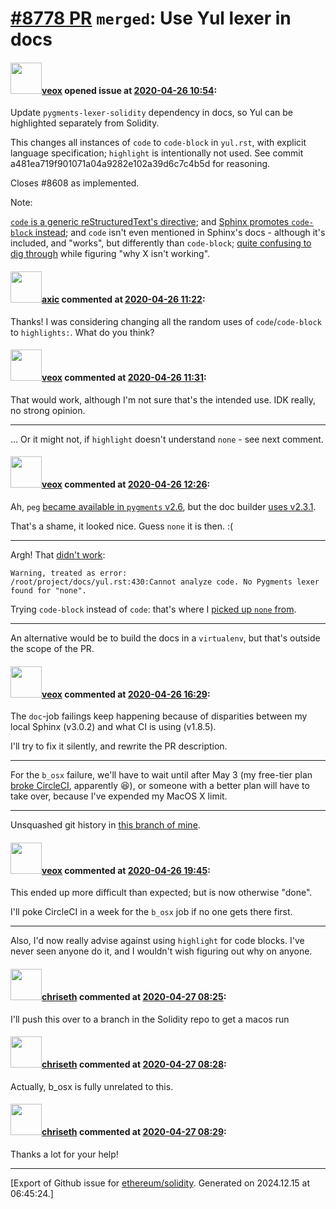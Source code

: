 # [\#8778 PR](https://github.com/ethereum/solidity/pull/8778) `merged`: Use Yul lexer in docs

#### <img src="https://avatars.githubusercontent.com/u/3036030?v=4" width="50">[veox](https://github.com/veox) opened issue at [2020-04-26 10:54](https://github.com/ethereum/solidity/pull/8778):

Update `pygments-lexer-solidity` dependency in docs, so Yul can be highlighted separately from Solidity.

This changes all instances of `code` to `code-block` in `yul.rst`, with explicit language specification; `highlight` is intentionally not used. See commit a481ea719f901071a04a9282e102a39d6c7c4b5d for reasoning.

Closes #8608 as implemented.

Note:

[`code` is a generic reStructuredText's directive](https://docutils.sourceforge.io/docs/ref/rst/directives.html#code); and [Sphinx promotes `code-block` instead](https://www.sphinx-doc.org/en/master/usage/restructuredtext/directives.html?highlight=code-block#directive-code-block); and `code` isn't even mentioned in Sphinx's docs - although it's included, and "works", but differently than `code-block`; [quite confusing to dig through](https://github.com/sphinx-doc/sphinx/issues/2155) while figuring "why X isn't working".

#### <img src="https://avatars.githubusercontent.com/u/20340?v=4" width="50">[axic](https://github.com/axic) commented at [2020-04-26 11:22](https://github.com/ethereum/solidity/pull/8778#issuecomment-619532927):

Thanks! I was considering changing all the random uses of `code`/`code-block` to `highlights:`. What do you think?

#### <img src="https://avatars.githubusercontent.com/u/3036030?v=4" width="50">[veox](https://github.com/veox) commented at [2020-04-26 11:31](https://github.com/ethereum/solidity/pull/8778#issuecomment-619534325):

That would work, although I'm not sure that's the intended use. IDK really, no strong opinion.

-----

... Or it might not, if `highlight` doesn't understand `none` - see next comment.

#### <img src="https://avatars.githubusercontent.com/u/3036030?v=4" width="50">[veox](https://github.com/veox) commented at [2020-04-26 12:26](https://github.com/ethereum/solidity/pull/8778#issuecomment-619541748):

Ah, `peg` [became available in `pygments` v2.6](https://pygments.org/docs/lexers/#pygments.lexers.grammar_notation.PegLexer), but the doc builder [uses v2.3.1](https://circleci.com/gh/veox/solidity/62?utm_campaign=vcs-integration-link&utm_medium=referral&utm_source=github-build-link).

That's a shame, it looked nice. Guess `none` it is then. :(

-----

Argh! That [didn't work](https://circleci.com/gh/veox/solidity/83?utm_campaign=vcs-integration-link&utm_medium=referral&utm_source=github-build-link):

```
Warning, treated as error:
/root/project/docs/yul.rst:430:Cannot analyze code. No Pygments lexer found for "none".
```

Trying `code-block` instead of `code`: that's where I [picked up `none` from](https://www.sphinx-doc.org/en/1.7/markup/code.html#directive-code-block).

-----

An alternative would be to build the docs in a `virtualenv`, but that's outside the scope of the PR.

#### <img src="https://avatars.githubusercontent.com/u/3036030?v=4" width="50">[veox](https://github.com/veox) commented at [2020-04-26 16:29](https://github.com/ethereum/solidity/pull/8778#issuecomment-619580478):

The `doc`-job failings keep happening because of disparities between my local Sphinx (v3.0.2) and what CI is using (v1.8.5).

I'll try to fix it silently, and rewrite the PR description.

-----

For the `b_osx` failure, we'll have to wait until after May 3 (my free-tier plan [broke CircleCI](https://status.circleci.com/incidents/v1wlxwxxr2v9), apparently :laughing:), or someone with a better plan will have to take over, because I've expended my MacOS X limit.

-----

Unsquashed git history in [this branch of mine](https://github.com/veox/solidity/tree/use-yul-lexer-in-docs-unsquashed).

#### <img src="https://avatars.githubusercontent.com/u/3036030?v=4" width="50">[veox](https://github.com/veox) commented at [2020-04-26 19:45](https://github.com/ethereum/solidity/pull/8778#issuecomment-619614263):

This ended up more difficult than expected; but is now otherwise "done".

I'll poke CircleCI in a week for the `b_osx` job if no one gets there first.

-----

Also, I'd now really advise against using `highlight` for code blocks. I've never seen anyone do it, and I wouldn't wish figuring out why on anyone.

#### <img src="https://avatars.githubusercontent.com/u/9073706?v=4" width="50">[chriseth](https://github.com/chriseth) commented at [2020-04-27 08:25](https://github.com/ethereum/solidity/pull/8778#issuecomment-619818021):

I'll push this over to a branch in the Solidity repo to get a macos run

#### <img src="https://avatars.githubusercontent.com/u/9073706?v=4" width="50">[chriseth](https://github.com/chriseth) commented at [2020-04-27 08:28](https://github.com/ethereum/solidity/pull/8778#issuecomment-619819662):

Actually, b_osx is fully unrelated to this.

#### <img src="https://avatars.githubusercontent.com/u/9073706?v=4" width="50">[chriseth](https://github.com/chriseth) commented at [2020-04-27 08:29](https://github.com/ethereum/solidity/pull/8778#issuecomment-619819840):

Thanks a lot for your help!


-------------------------------------------------------------------------------



[Export of Github issue for [ethereum/solidity](https://github.com/ethereum/solidity). Generated on 2024.12.15 at 06:45:24.]
